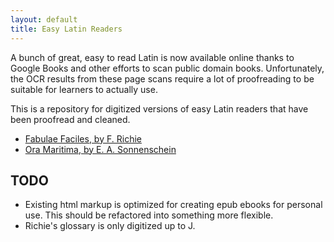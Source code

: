```yaml
---
layout: default
title: Easy Latin Readers
---
```

A bunch of great, easy to read Latin is now available online thanks to Google Books and other efforts to scan public domain books. Unfortunately, the OCR results from these page scans require a lot of proofreading to be suitable for learners to actually use.

This is a repository for digitized versions of easy Latin readers that have been proofread and cleaned.

* [Fabulae Faciles, by F. Richie](./fabulae-faciles/)
* [Ora Maritima, by E. A. Sonnenschein](./ora-maritima/)

## TODO

* Existing html markup is optimized for creating epub ebooks for personal use. This should be refactored into something more flexible.
* Richie's glossary is only digitized up to J.
